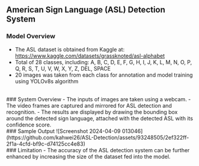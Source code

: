 ## American Sign Language (ASL) Detection System
### Model Overview
- The ASL dataset is obtained from Kaggle at: https://www.kaggle.com/datasets/grassknoted/asl-alphabet
- Total of 28 classes, including: A, B, C, D, E, F, G, H, I, J, K, L, M, 	N, O, P, Q, R, S, T, U, V, W, X, Y, Z,	DEL, SPACE
- 20 images was taken from each class for annotation and model training using YOLOv8s algorithm
</br>
### System Overview
- The inputs of images are taken using a webcam.
- The video frames are captured and mirrored for ASL detection and recognition.
- The results are displayed by drawing the bounding box around the detected sign language, attached with the detected ASL with its confidence score.
</br>
### Sample Output
![Screenshot 2024-04-09 013046](https://github.com/kahwei26/ASL-Detection/assets/93248505/2ef322ff-2f1a-4cfd-bf9c-d74125cc4e83)
</br>
### Limitation
- The accuracy of the ASL detection system can be further enhanced by increasing the size of the dataset fed into the model.

